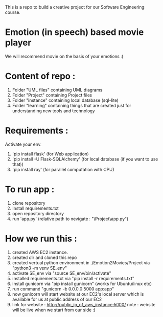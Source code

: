 This is a repo to build a creative project for our Software Engineering course.

# Emotion (in speech) based movie player
We will recommend movie on the basis of your emotions :)

# Content of repo :
1. Folder "UML files" containing UML diagrams
2. Folder "Project" containing Project files
3. Folder "instance" containing local database (sql-lite)
4. Folder "learning" containing things that are created just for understanding new tools and technology

# Requirements :
Activate your env.
1. 'pip install flask' (for Web application)
2. 'pip install -U Flask-SQLAlchemy' (for local database (if you want to use that))
3. 'pip install ray' (for parallel computation with CPU)

# To run app :
1. clone repository
2. Install requirements.txt
3. open repository directory 
4. run 'app.py' (relative path to nevigate : "\Project\app.py")

# How we run this : 
1. created AWS EC2 instance.
2. created dir and cloned this repo
3. created vertual python environment in ./Emotion2Movies/Project via "python3 -m venv SE_env"
4. activate SE_env via "source SE_env/bin/activate"
5. installed requirements.txt via "pip install -r requirements.txt"
6. install gunicorn via "pip install gunicorn" (works for Ubuntu/linux etc)
7. run command "gunicorn -b 0.0.0.0:5000 app:app"
8. now gunicorn will start website at our EC2's local server which is available for us at public address of our EC2
9. link for website : [http://public_ip_of_aws_instance:5000/](http://13.60.224.246:5000/) 
note : website will be live when we start from our side  :)
